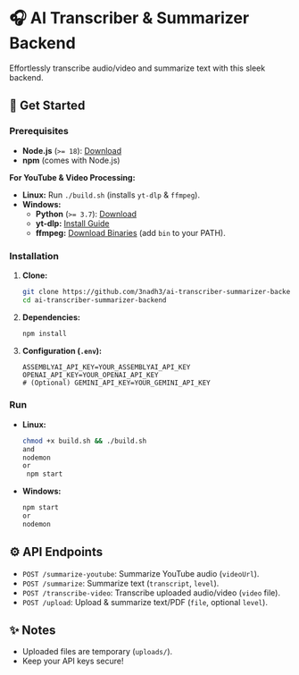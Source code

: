 # 🎧 AI Transcriber & Summarizer Backend

Effortlessly transcribe audio/video and summarize text with this sleek backend.

## 🚀 Get Started

### Prerequisites

* **Node.js** (`>= 18`): [Download](https://nodejs.org/)
* **npm** (comes with Node.js)

**For YouTube & Video Processing:**

* **Linux:** Run `./build.sh` (installs `yt-dlp` & `ffmpeg`).
* **Windows:**
    * **Python** (`>= 3.7`): [Download](https://www.python.org/downloads/)
    * **yt-dlp:** [Install Guide](https://github.com/yt-dlp/yt-dlp#installation)
    * **ffmpeg:** [Download Binaries](https://ffmpeg.org/download.html) (add `bin` to your PATH).

### Installation

1.  **Clone:**
    ```bash
    git clone https://github.com/3nadh3/ai-transcriber-summarizer-backend.git
    cd ai-transcriber-summarizer-backend
    ```

2.  **Dependencies:**
    ```bash
    npm install
    ```

3.  **Configuration (`.env`):**
    ```dotenv
    ASSEMBLYAI_API_KEY=YOUR_ASSEMBLYAI_API_KEY
    OPENAI_API_KEY=YOUR_OPENAI_API_KEY
    # (Optional) GEMINI_API_KEY=YOUR_GEMINI_API_KEY
    ```

### Run

* **Linux:**
    ```bash
    chmod +x build.sh && ./build.sh
    and
    nodemon
    or
     npm start
    ```
* **Windows:**
    ```bash
    npm start
    or
    nodemon
    ```

## ⚙️ API Endpoints

* `POST /summarize-youtube`: Summarize YouTube audio (`videoUrl`).
* `POST /summarize`: Summarize text (`transcript`, `level`).
* `POST /transcribe-video`: Transcribe uploaded audio/video (`video` file).
* `POST /upload`: Upload & summarize text/PDF (`file`, optional `level`).

## ✨ Notes

* Uploaded files are temporary (`uploads/`).
* Keep your API keys secure!
